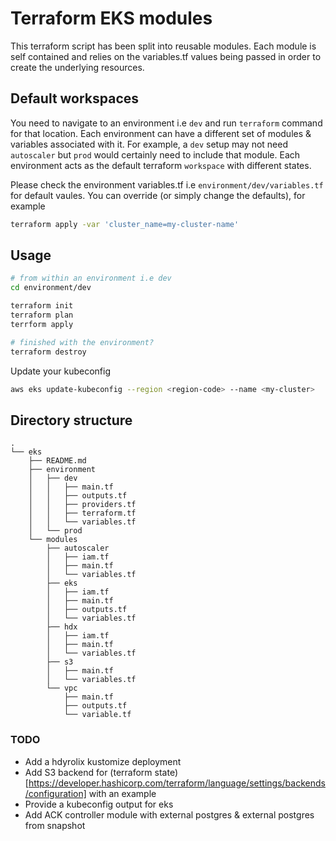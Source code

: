 # Terraform EKS modules

This terraform script has been split into reusable modules. Each module is self contained and relies on the variables.tf values being passed in order to create the underlying resources.


## Default workspaces

You need to navigate to an environment i.e `dev` and run `terraform` command for that location. Each environment can have a different set of modules & variables associated with it. For example, a `dev` setup may not need `autoscaler` but `prod` would certainly need to include that module. Each environment acts as the default terraform `workspace` with different states.

Please check the environment variables.tf i.e `environment/dev/variables.tf` for default vaules. You can override (or simply change the defaults), for example 

```bash
terraform apply -var 'cluster_name=my-cluster-name'
```

## Usage 

```bash
# from within an environment i.e dev
cd environment/dev

terraform init
terraform plan
terrform apply

# finished with the environment?
terraform destroy
```

Update your kubeconfig

```bash
aws eks update-kubeconfig --region <region-code> --name <my-cluster>
```


## Directory structure

```
.
└── eks
    ├── README.md
    ├── environment
    │   ├── dev
    │   │   ├── main.tf
    │   │   ├── outputs.tf
    │   │   ├── providers.tf
    │   │   ├── terraform.tf
    │   │   └── variables.tf
    │   └── prod
    └── modules
        ├── autoscaler
        │   ├── iam.tf
        │   ├── main.tf
        │   └── variables.tf
        ├── eks
        │   ├── iam.tf
        │   ├── main.tf
        │   ├── outputs.tf
        │   └── variables.tf
        ├── hdx
        │   ├── iam.tf
        │   ├── main.tf
        │   └── variables.tf
        ├── s3
        │   ├── main.tf
        │   └── variables.tf
        └── vpc
            ├── main.tf
            ├── outputs.tf
            └── variable.tf

```

### TODO
- Add a hdyrolix kustomize deployment 
- Add S3 backend for (terraform state) [https://developer.hashicorp.com/terraform/language/settings/backends/configuration] with an example
- Provide a kubeconfig output for eks
- Add ACK controller module with external postgres & external postgres from snapshot
